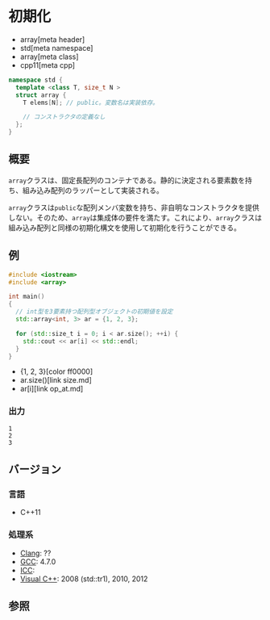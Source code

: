 # 初期化
* array[meta header]
* std[meta namespace]
* array[meta class]
* cpp11[meta cpp]

```cpp
namespace std {
  template <class T, size_t N >
  struct array {
    T elems[N]; // public。変数名は実装依存。

    // コンストラクタの定義なし
  };
}
```

## 概要
`array`クラスは、固定長配列のコンテナである。静的に決定される要素数を持ち、組み込み配列のラッパーとして実装される。

`array`クラスは`public`な配列メンバ変数を持ち、非自明なコンストラクタを提供しない。そのため、`array`は集成体の要件を満たす。これにより、`array`クラスは組み込み配列と同様の初期化構文を使用して初期化を行うことができる。


## 例
```cpp example
#include <iostream>
#include <array>

int main()
{
  // int型を3要素持つ配列型オブジェクトの初期値を設定
  std::array<int, 3> ar = {1, 2, 3};

  for (std::size_t i = 0; i < ar.size(); ++i) {
    std::cout << ar[i] << std::endl;
  }
}
```
* {1, 2, 3}[color ff0000]
* ar.size()[link size.md]
* ar[i][link op_at.md]


### 出力
```
1
2
3
```

## バージョン
### 言語
- C++11

### 処理系
- [Clang](/implementation.md#clang): ??
- [GCC](/implementation.md#gcc): 4.7.0
- [ICC](/implementation.md#icc): 
- [Visual C++](/implementation.md#visual_cpp): 2008 (std::tr1), 2010, 2012

## 参照



